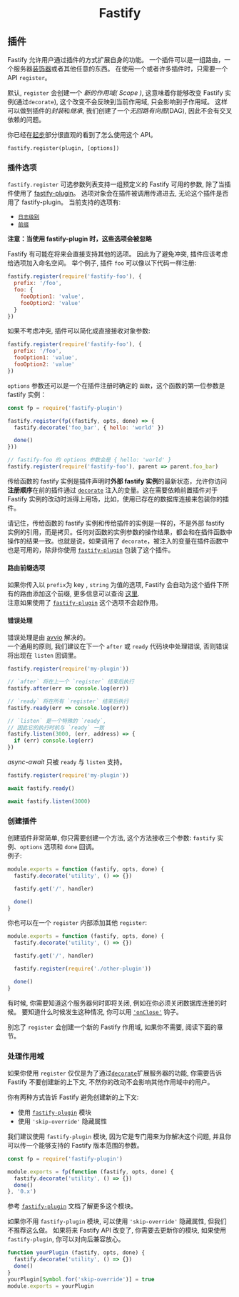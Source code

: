 <h1 align="center">Fastify</h1>

## 插件
Fastify 允许用户通过插件的方式扩展自身的功能。
一个插件可以是一组路由，一个服务器[装饰器](https://github.com/fastify/docs-chinese/blob/master/docs/Decorators.md)或者其他任意的东西。 在使用一个或者许多插件时，只需要一个 API `register`。<br>

默认, `register` 会创建一个 *新的作用域( Scope )*, 这意味着你能够改变 Fastify 实例(通过`decorate`), 这个改变不会反映到当前作用域, 只会影响到子作用域。 这样可以做到插件的*封装*和*继承*, 我们创建了一个*无回路有向图*(DAG), 因此不会有交叉依赖的问题。

你已经在[起步](https://github.com/fastify/docs-chinese/blob/master/docs/Getting-Started.md#register)部分很直观的看到了怎么使用这个 API。
```
fastify.register(plugin, [options])
```

<a name="plugin-options"></a>
### 插件选项
`fastify.register` 可选参数列表支持一组预定义的 Fastify 可用的参数, 除了当插件使用了 [fastify-plugin](https://github.com/fastify/fastify-plugin)。 选项对象会在插件被调用传递进去, 无论这个插件是否用了 fastify-plugin。 当前支持的选项有:

+ [`日志级别`](https://github.com/fastify/docs-chinese/blob/master/docs/Routes.md#custom-log-level)
+ [`前缀`](https://github.com/fastify/docs-chinese/blob/master/docs/Plugins.md#route-prefixing-options)

**注意：当使用 fastify-plugin 时，这些选项会被忽略**

Fastify 有可能在将来会直接支持其他的选项。 因此为了避免冲突, 插件应该考虑给选项加入命名空间。 举个例子, 插件 `foo` 可以像以下代码一样注册:

```js
fastify.register(require('fastify-foo'), {
  prefix: '/foo',
  foo: {
    fooOption1: 'value',
    fooOption2: 'value'
  }
})
```

如果不考虑冲突, 插件可以简化成直接接收对象参数:

```js
fastify.register(require('fastify-foo'), {
  prefix: '/foo',
  fooOption1: 'value',
  fooOption2: 'value'
})
```

`options` 参数还可以是一个在插件注册时确定的 `函数`，这个函数的第一位参数是 fastify 实例：

```js
const fp = require('fastify-plugin')

fastify.register(fp((fastify, opts, done) => {
  fastify.decorate('foo_bar', { hello: 'world' })

  done()
}))

// fastify-foo 的 options 参数会是 { hello: 'world' }
fastify.register(require('fastify-foo'), parent => parent.foo_bar)
```

传给函数的 fastify 实例是插件声明时**外部 fastify 实例**的最新状态，允许你访问**注册顺序**在前的插件通过 [`decorate`](https://github.com/fastify/docs-chinese/blob/master/docs/Decorators.md) 注入的变量。这在需要依赖前置插件对于 Fastify 实例的改动时派得上用场，比如，使用已存在的数据库连接来包装你的插件。

请记住，传给函数的 fastify 实例和传给插件的实例是一样的，不是外部 fastify 实例的引用，而是拷贝。任何对函数的实例参数的操作结果，都会和在插件函数中操作的结果一致。也就是说，如果调用了 `decorate`，被注入的变量在插件函数中也是可用的，除非你使用 [`fastify-plugin`](https://github.com/fastify/fastify-plugin) 包装了这个插件。

<a name="route-prefixing-option"></a>
#### 路由前缀选项
如果你传入以 `prefix`为 key , `string` 为值的选项, Fastify 会自动为这个插件下所有的路由添加这个前缀, 更多信息可以查询 [这里](https://github.com/fastify/docs-chinese/blob/master/docs/Routes.md#route-prefixing).<br>
注意如果使用了 [`fastify-plugin`](https://github.com/fastify/fastify-plugin) 这个选项不会起作用。

<a name="error-handling"></a>
#### 错误处理
错误处理是由 [avvio](https://github.com/mcollina/avvio#error-handling) 解决的。<br>
一个通用的原则, 我们建议在下一个 `after` 或 `ready` 代码块中处理错误, 否则错误将出现在 `listen` 回调里。

```js
fastify.register(require('my-plugin'))

// `after` 将在上一个 `register` 结束后执行
fastify.after(err => console.log(err))

// `ready` 将在所有 `register` 结束后执行
fastify.ready(err => console.log(err))

// `listen` 是一个特殊的 `ready`,
// 因此它的执行时机与 `ready` 一致
fastify.listen(3000, (err, address) => {
  if (err) console.log(err)
})
```

*async-await* 只被 `ready` 与 `listen` 支持。
```js
fastify.register(require('my-plugin'))

await fastify.ready()

await fastify.listen(3000)
```
<a name="create-plugin"></a>
### 创建插件
创建插件非常简单, 你只需要创建一个方法, 这个方法接收三个参数: `fastify` 实例、`options` 选项和 `done` 回调。<br>
例子:
```js
module.exports = function (fastify, opts, done) {
  fastify.decorate('utility', () => {})

  fastify.get('/', handler)

  done()
}
```
你也可以在一个 `register` 内部添加其他 `register`:
```js
module.exports = function (fastify, opts, done) {
  fastify.decorate('utility', () => {})

  fastify.get('/', handler)

  fastify.register(require('./other-plugin'))

  done()
}
```
有时候, 你需要知道这个服务器何时即将关闭, 例如在你必须关闭数据库连接的时候。 要知道什么时候发生这种情况, 你可以用 [`'onClose'`](https://github.com/fastify/docs-chinese/blob/master/docs/Hooks.md#on-close) 钩子。

别忘了 `register` 会创建一个新的 Fastify 作用域, 如果你不需要, 阅读下面的章节。

<a name="handle-scope"></a>
### 处理作用域
如果你使用 `register` 仅仅是为了通过[`decorate`](https://github.com/fastify/docs-chinese/blob/master/docs/Decorators.md)扩展服务器的功能, 你需要告诉 Fastify 不要创建新的上下文, 不然你的改动不会影响其他作用域中的用户。

你有两种方式告诉 Fastify 避免创建新的上下文:
- 使用 [`fastify-plugin`](https://github.com/fastify/fastify-plugin) 模块 
- 使用 `'skip-override'` 隐藏属性

我们建议使用 `fastify-plugin` 模块, 因为它是专门用来为你解决这个问题, 并且你可以传一个能够支持的 Fastify 版本范围的参数。
```js
const fp = require('fastify-plugin')

module.exports = fp(function (fastify, opts, done) {
  fastify.decorate('utility', () => {})
  done()
}, '0.x')
```
参考 [`fastify-plugin`](https://github.com/fastify/fastify-plugin) 文档了解更多这个模块。

如果你不用 `fastify-plugin` 模块, 可以使用 `'skip-override'` 隐藏属性, 但我们不推荐这么做。 如果将来 Fastify API 改变了, 你需要去更新你的模块, 如果使用 `fastify-plugin`, 你可以对向后兼容放心。
```js
function yourPlugin (fastify, opts, done) {
  fastify.decorate('utility', () => {})
  done()
}
yourPlugin[Symbol.for('skip-override')] = true
module.exports = yourPlugin
```
